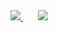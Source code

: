 <a href="https://github.com/f-pochat?tab=repositories">
  <img src="https://github-readme-stats.vercel.app/api?username=f-pochat&show_icons=true&theme=tokyonight&include_all_commits=true&count_private=true" />
</a>
&nbsp;
&nbsp;
&nbsp;
<a href="https://github.com/f-pochat/react-effortless-form">
  <img src="https://github-readme-stats.vercel.app/api/top-langs/?username=f-pochat&card_width=445&theme=tokyonight&hide=html,scss&layout=compact" />
</a>
